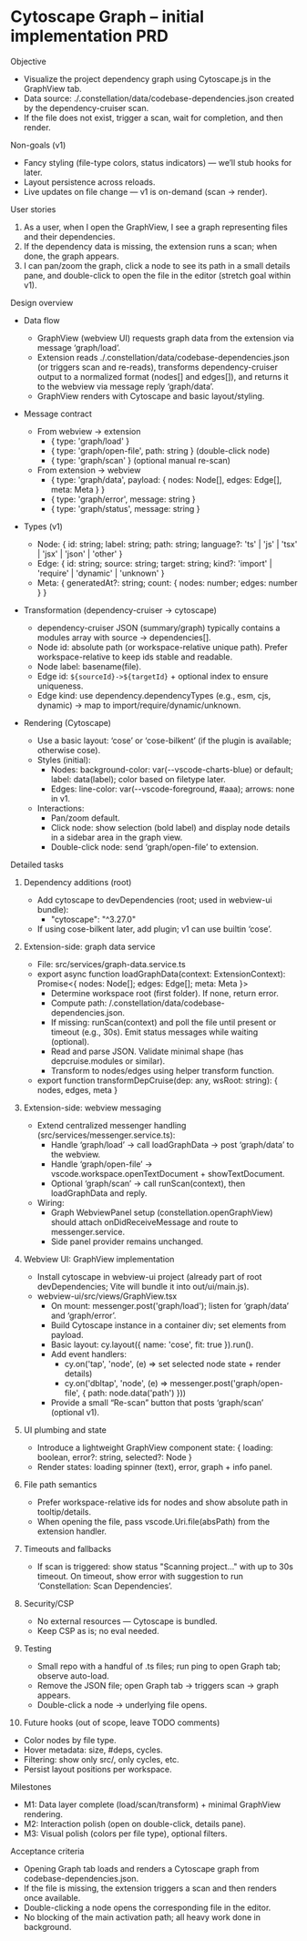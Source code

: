 # Cytoscape Graph – initial implementation PRD

Objective
- Visualize the project dependency graph using Cytoscape.js in the GraphView tab.
- Data source: ./.constellation/data/codebase-dependencies.json created by the dependency-cruiser scan.
- If the file does not exist, trigger a scan, wait for completion, and then render.

Non-goals (v1)
- Fancy styling (file-type colors, status indicators) — we’ll stub hooks for later.
- Layout persistence across reloads.
- Live updates on file change — v1 is on-demand (scan → render).

User stories
1) As a user, when I open the GraphView, I see a graph representing files and their dependencies.
2) If the dependency data is missing, the extension runs a scan; when done, the graph appears.
3) I can pan/zoom the graph, click a node to see its path in a small details pane, and double-click to open the file in the editor (stretch goal within v1).

Design overview
- Data flow
  - GraphView (webview UI) requests graph data from the extension via message ‘graph/load’.
  - Extension reads ./.constellation/data/codebase-dependencies.json (or triggers scan and re-reads), transforms dependency-cruiser output to a normalized format (nodes[] and edges[]), and returns it to the webview via message reply ‘graph/data’.
  - GraphView renders with Cytoscape and basic layout/styling.

- Message contract
  - From webview → extension
    - { type: 'graph/load' }
    - { type: 'graph/open-file', path: string } (double-click node)
    - { type: 'graph/scan' } (optional manual re-scan)
  - From extension → webview
    - { type: 'graph/data', payload: { nodes: Node[], edges: Edge[], meta: Meta } }
    - { type: 'graph/error', message: string }
    - { type: 'graph/status', message: string }

- Types (v1)
  - Node: { id: string; label: string; path: string; language?: 'ts' | 'js' | 'tsx' | 'jsx' | 'json' | 'other' }
  - Edge: { id: string; source: string; target: string; kind?: 'import' | 'require' | 'dynamic' | 'unknown' }
  - Meta: { generatedAt?: string; count: { nodes: number; edges: number } }

- Transformation (dependency-cruiser → cytoscape)
  - dependency-cruiser JSON (summary/graph) typically contains a modules array with source → dependencies[].
  - Node id: absolute path (or workspace-relative unique path). Prefer workspace-relative to keep ids stable and readable.
  - Node label: basename(file).
  - Edge id: `${sourceId}->${targetId}` + optional index to ensure uniqueness.
  - Edge kind: use dependency.dependencyTypes (e.g., esm, cjs, dynamic) → map to import/require/dynamic/unknown.

- Rendering (Cytoscape)
  - Use a basic layout: ‘cose’ or ‘cose-bilkent’ (if the plugin is available; otherwise cose).
  - Styles (initial):
    - Nodes: background-color: var(--vscode-charts-blue) or default; label: data(label); color based on filetype later.
    - Edges: line-color: var(--vscode-foreground, #aaa); arrows: none in v1.
  - Interactions:
    - Pan/zoom default.
    - Click node: show selection (bold label) and display node details in a sidebar area in the graph view.
    - Double-click node: send ‘graph/open-file’ to extension.

Detailed tasks
1) Dependency additions (root)
   - Add cytoscape to devDependencies (root; used in webview-ui bundle):
     - "cytoscape": "^3.27.0"
   - If using cose-bilkent later, add plugin; v1 can use builtin ‘cose’.

2) Extension-side: graph data service
   - File: src/services/graph-data.service.ts
   - export async function loadGraphData(context: ExtensionContext): Promise<{ nodes: Node[]; edges: Edge[]; meta: Meta }>
     - Determine workspace root (first folder). If none, return error.
     - Compute path: <ws>/.constellation/data/codebase-dependencies.json.
     - If missing: runScan(context) and poll the file until present or timeout (e.g., 30s). Emit status messages while waiting (optional).
     - Read and parse JSON. Validate minimal shape (has depcruise.modules or similar).
     - Transform to nodes/edges using helper transform function.
   - export function transformDepCruise(dep: any, wsRoot: string): { nodes, edges, meta }

3) Extension-side: webview messaging
   - Extend centralized messenger handling (src/services/messenger.service.ts):
     - Handle ‘graph/load’ → call loadGraphData → post ‘graph/data’ to the webview.
     - Handle ‘graph/open-file’ → vscode.workspace.openTextDocument + showTextDocument.
     - Optional ‘graph/scan’ → call runScan(context), then loadGraphData and reply.
   - Wiring:
     - Graph WebviewPanel setup (constellation.openGraphView) should attach onDidReceiveMessage and route to messenger.service.
     - Side panel provider remains unchanged.

4) Webview UI: GraphView implementation
   - Install cytoscape in webview-ui project (already part of root devDependencies; Vite will bundle it into out/ui/main.js).
   - webview-ui/src/views/GraphView.tsx
     - On mount: messenger.post('graph/load'); listen for ‘graph/data’ and ‘graph/error’.
     - Build Cytoscape instance in a container div; set elements from payload.
     - Basic layout: cy.layout({ name: 'cose', fit: true }).run().
     - Add event handlers:
       - cy.on('tap', 'node', (e) => set selected node state + render details)
       - cy.on('dbltap', 'node', (e) => messenger.post('graph/open-file', { path: node.data('path') }))
     - Provide a small “Re-scan” button that posts ‘graph/scan’ (optional v1).

5) UI plumbing and state
   - Introduce a lightweight GraphView component state: { loading: boolean, error?: string, selected?: Node }
   - Render states: loading spinner (text), error, graph + info panel.

6) File path semantics
   - Prefer workspace-relative ids for nodes and show absolute path in tooltip/details.
   - When opening the file, pass vscode.Uri.file(absPath) from the extension handler.

7) Timeouts and fallbacks
   - If scan is triggered: show status "Scanning project..." with up to 30s timeout. On timeout, show error with suggestion to run ‘Constellation: Scan Dependencies’.

8) Security/CSP
   - No external resources — Cytoscape is bundled.
   - Keep CSP as is; no eval needed.

9) Testing
   - Small repo with a handful of .ts files; run ping to open Graph tab; observe auto-load.
   - Remove the JSON file; open Graph tab → triggers scan → graph appears.
   - Double-click a node → underlying file opens.

10) Future hooks (out of scope, leave TODO comments)
   - Color nodes by file type.
   - Hover metadata: size, #deps, cycles.
   - Filtering: show only src/, only cycles, etc.
   - Persist layout positions per workspace.

Milestones
- M1: Data layer complete (load/scan/transform) + minimal GraphView rendering.
- M2: Interaction polish (open on double-click, details pane).
- M3: Visual polish (colors per file type), optional filters.

Acceptance criteria
- Opening Graph tab loads and renders a Cytoscape graph from codebase-dependencies.json.
- If the file is missing, the extension triggers a scan and then renders once available.
- Double-clicking a node opens the corresponding file in the editor.
- No blocking of the main activation path; all heavy work done in background.

